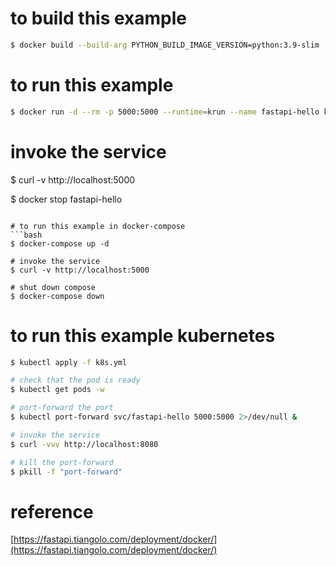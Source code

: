 # to build this example
```bash
$ docker build --build-arg PYTHON_BUILD_IMAGE_VERSION=python:3.9-slim --build-arg PYTHON_KONTAIN_RELEASE_IMAGE_VERSION=kontainapp/runenv-python-3.9:latest -t kontainguide/fastapi-hello:1.0 .
```

# to run this example
```bash
$ docker run -d --rm -p 5000:5000 --runtime=krun --name fastapi-hello kontainguide/fastapi-hello:1.0
```

# invoke the service
$ curl -v http://localhost:5000

$ docker stop fastapi-hello
```

# to run this example in docker-compose
```bash
$ docker-compose up -d

# invoke the service
$ curl -v http://localhost:5000

# shut down compose
$ docker-compose down
```

# to run this example kubernetes
```bash
$ kubectl apply -f k8s.yml

# check that the pod is ready
$ kubectl get pods -w

# port-forward the port
$ kubectl port-forward svc/fastapi-hello 5000:5000 2>/dev/null &

# invoke the service
$ curl -vvv http://localhost:8080

# kill the port-forward
$ pkill -f "port-forward"
```

# reference
[https://fastapi.tiangolo.com/deployment/docker/](https://fastapi.tiangolo.com/deployment/docker/)
